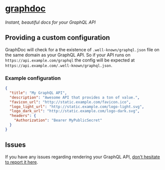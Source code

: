 # [graphdoc](https://docs.launchport.io)

_Instant, beautiful docs for your GraphQL API_

## Providing a custom configuration

GraphDoc will check for a the existence of `.well-known/graphql.json` file on the same domain as your GraphQL API. So if your API runs on `https://api.example.com/graphql` the config will be expected at `https://api.example.com/.well-known/graphql.json`.

### Example configuration

```json
{
  "title": "My GraphQL API",
  "description": "Awesome API that provides a ton of value.",
  "favicon_url": "http://static.example.com/favicon.ico",
  "logo_light_url": "http://static.example.com/logo-light.svg",
  "logo_dark_url": "http://static.example.com/logo-dark.svg",
  "headers": {
    "Authorization": "Bearer MyPublicSecret"
  }
}
```

## Issues

If you have any issues regarding rendering your GraphQL API, [don't hesitate to report it here](https://github.com/launchport/graphdoc/issues).
